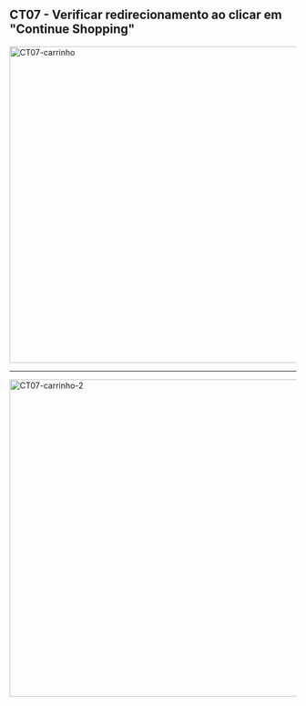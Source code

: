 
## CT07 - Verificar redirecionamento ao clicar em "Continue Shopping"


<img width="1321" height="556" alt="CT07-carrinho" src="https://github.com/user-attachments/assets/48041097-7c21-4ac7-bdce-be3e2ef2c5d0" />


--------------------


<img width="1317" height="557" alt="CT07-carrinho-2" src="https://github.com/user-attachments/assets/af8aadaa-4f47-4c46-a01c-1d12f0718e4a" />

